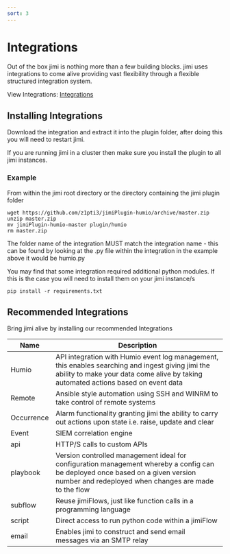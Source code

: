 ```yaml
---
sort: 3
---
```


# Integrations

Out of the box jimi is nothing more than a few building blocks. jimi uses integrations to come alive providing vast flexibility through a flexible structured integration system.

View Integrations: [Integrations](https://github.com/topics/jimiplugin)

## Installing Integrations

Download the integration and extract it into the plugin folder, after doing this you will need to restart jimi.

If you are running jimi in a cluster then make sure you install the plugin to all jimi instances.

### Example

From within the jimi root directory or the directory containing the jimi plugin folder

```
wget https://github.com/z1pti3/jimiPlugin-humio/archive/master.zip
unzip master.zip
mv jimiPlugin-humio-master plugin/humio
rm master.zip
```

The folder name of the integration MUST match the integration name - this can be found by looking at the .py file within the integration in the example above it would be humio.py

You may find that some integration required additional python modules. If this is the case you will need to install them on your jimi instance/s

`pip install -r requirements.txt`


## Recommended Integrations

Bring jimi alive by installing our recommended Integrations

| Name | Description |
--- | ---
Humio | API integration with Humio event log management, this enables searching and ingest giving jimi the ability to make your data come alive by taking automated actions based on event data
Remote | Ansible style automation using SSH and WINRM to take control of remote systems
Occurrence | Alarm functionality granting jimi the ability to carry out actions upon state i.e. raise, update and clear
Event | SIEM correlation engine
api | HTTP/S calls to custom APIs
playbook | Version controlled management ideal for configuration management whereby a config can be deployed once based on a given version number and redeployed when changes are made to the flow
subflow | Reuse jimiFlows, just like function calls in a programming language 
script | Direct access to run python code within a jimiFlow
email | Enables jimi to construct and send email messages via an SMTP relay

